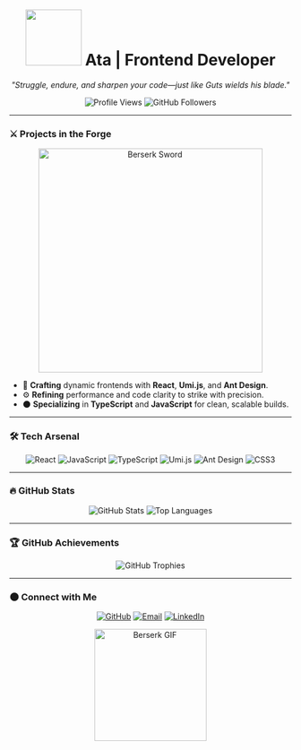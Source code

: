 <h1 align="center">
  <img src="https://media.giphy.com/media/xT1XGzXEqrfrsBz5s0/giphy.gif" width="100px" /> 
  Ata | Frontend Developer
</h1>

<p align="center">
  <i>"Struggle, endure, and sharpen your code—just like Guts wields his blade."</i>
</p>

<p align="center">
  <img src="https://komarev.com/ghpvc/?username=AtaIs3ta&color=red" alt="Profile Views" /> 
  <img src="https://img.shields.io/github/followers/AtaIS3ta?label=Followers&style=social" alt="GitHub Followers" />
</p>

---

### ⚔️ **Projects in the Forge**

<p align="center">
  <img src="https://media.giphy.com/media/XG7TTLsLdWQn4/giphy.gif" width="400px" alt="Berserk Sword" />
</p>

- 🔨 **Crafting** dynamic frontends with **React**, **Umi.js**, and **Ant Design**.
- ⚙️ **Refining** performance and code clarity to strike with precision.
- 🌑 **Specializing** in **TypeScript** and **JavaScript** for clean, scalable builds.

---

### 🛠️ **Tech Arsenal**

<p align="center">
  <img src="https://img.shields.io/badge/-React-61DAFB?style=for-the-badge&logo=react&logoColor=black" alt="React" />
  <img src="https://img.shields.io/badge/-JavaScript-F7DF1E?style=for-the-badge&logo=javascript&logoColor=black" alt="JavaScript" />
  <img src="https://img.shields.io/badge/-TypeScript-007ACC?style=for-the-badge&logo=typescript&logoColor=white" alt="TypeScript" />
  <img src="https://img.shields.io/badge/-Umi.js-orange?style=for-the-badge&logo=umi" alt="Umi.js" />
  <img src="https://img.shields.io/badge/-Ant%20Design-0170FE?style=for-the-badge&logo=ant-design&logoColor=white" alt="Ant Design" />
  <img src="https://img.shields.io/badge/-CSS3-1572B6?style=for-the-badge&logo=css3&logoColor=white" alt="CSS3" />
</p>

---

### 🔥 **GitHub Stats**

<p align="center">
  <img src="https://github-readme-stats.vercel.app/api?username=AtaIS3ta&show_icons=true&theme=dark" alt="GitHub Stats" />
  <img src="https://github-readme-stats.vercel.app/api/top-langs/?username=AtaIS3ta&layout=compact&theme=dark" alt="Top Languages" />
</p>

---

### 🏆 **GitHub Achievements**

<p align="center">
  <img src="https://github-profile-trophy.vercel.app/?username=AtaIS3ta&theme=darkhub&no-bg=true&no-frame=true" alt="GitHub Trophies" />
</p>

---

### 🌑 **Connect with Me**

<p align="center">
  <a href="https://github.com/AtaIS3ta" target="_blank"><img src="https://img.shields.io/badge/GitHub-333?style=for-the-badge&logo=github&logoColor=white" alt="GitHub" /></a>
  <a href="mailto:your-email@example.com" target="_blank"><img src="https://img.shields.io/badge/Email-red?style=for-the-badge&logo=gmail&logoColor=white" alt="Email" /></a>
  <a href="https://linkedin.com/in/your-profile" target="_blank"><img src="https://img.shields.io/badge/LinkedIn-blue?style=for-the-badge&logo=linkedin&logoColor=white" alt="LinkedIn" /></a>
</p>

<p align="center">
  <img src="https://media.giphy.com/media/l3vRnULHZFuqbQBWc/giphy.gif" width="200px" alt="Berserk GIF" />
</p>
